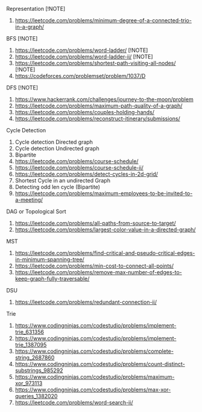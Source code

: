 Representation 
[!NOTE]
1. https://leetcode.com/problems/minimum-degree-of-a-connected-trio-in-a-graph/


BFS
[!NOTE]
1. https://leetcode.com/problems/word-ladder/
[!NOTE]
2. https://leetcode.com/problems/word-ladder-ii/
[!NOTE]
3. https://leetcode.com/problems/shortest-path-visiting-all-nodes/
[!NOTE]
4. https://codeforces.com/problemset/problem/1037/D


DFS
[!NOTE]
1. https://www.hackerrank.com/challenges/journey-to-the-moon/problem
3. https://leetcode.com/problems/maximum-path-quality-of-a-graph/
3. https://leetcode.com/problems/couples-holding-hands/
4. https://leetcode.com/problems/reconstruct-itinerary/submissions/


Cycle Detection
1. Cycle detection Directed graph
2. Cycle detection Undirected graph
3. Bipartite
4. https://leetcode.com/problems/course-schedule/
5. https://leetcode.com/problems/course-schedule-ii/
6. https://leetcode.com/problems/detect-cycles-in-2d-grid/
7. Shortest Cycle in an undirected Graph
8. Detecting odd len cycle (Bipartite)
9. https://leetcode.com/problems/maximum-employees-to-be-invited-to-a-meeting/


DAG or Topological Sort
1. https://leetcode.com/problems/all-paths-from-source-to-target/
2. https://leetcode.com/problems/largest-color-value-in-a-directed-graph/


MST
1. https://leetcode.com/problems/find-critical-and-pseudo-critical-edges-in-minimum-spanning-tree/
2. https://leetcode.com/problems/min-cost-to-connect-all-points/
3. https://leetcode.com/problems/remove-max-number-of-edges-to-keep-graph-fully-traversable/


DSU
1. https://leetcode.com/problems/redundant-connection-ii/


Trie
1. https://www.codingninjas.com/codestudio/problems/implement-trie_631356
2. https://www.codingninjas.com/codestudio/problems/implement-trie_1387095
3. https://www.codingninjas.com/codestudio/problems/complete-string_2687860
4. https://www.codingninjas.com/codestudio/problems/count-distinct-substrings_985292
5. https://www.codingninjas.com/codestudio/problems/maximum-xor_973113
6. https://www.codingninjas.com/codestudio/problems/max-xor-queries_1382020
7. https://leetcode.com/problems/word-search-ii/
